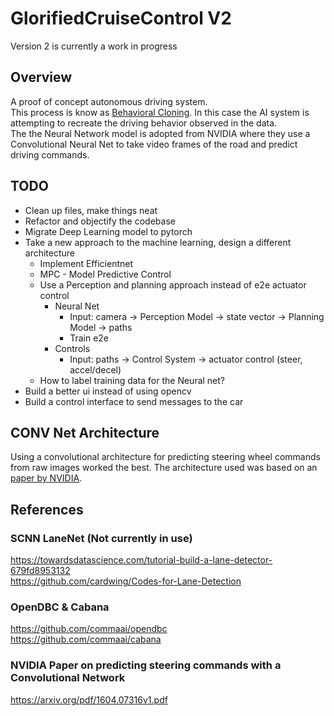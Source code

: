 # GlorifiedCruiseControl V2

Version 2 is currently a work in progress

## Overview
A proof of concept autonomous driving system.<br/>
This process is know as [Behavioral Cloning](https://arxiv.org/abs/1805.01954). In this case the AI system is attempting to recreate the driving behavior observed in the data.<br/>
The the Neural Network model is adopted from NVIDIA where they use a Convolutional Neural Net to take video frames of the road and predict driving commands.<br/>

## TODO
* Clean up files, make things neat
* Refactor and objectify the codebase
* Migrate Deep Learning model to pytorch
* Take a new approach to the machine learning, design a different architecture
    * Implement Efficientnet
    * MPC - Model Predictive Control
    * Use a Perception and planning approach instead of e2e actuator control
        * Neural Net
            * Input: camera -> Perception Model -> state vector -> Planning Model -> paths
            * Train e2e
        * Controls
            * Input: paths -> Control System -> actuator control (steer, accel/decel)
    * How to label training data for the Neural net?
* Build a better ui instead of using opencv
* Build a control interface to send messages to the car

## CONV Net Architecture
Using a convolutional architecture for predicting steering wheel commands from raw images worked the best. The architecture used was based on an [paper by NVIDIA](https://arxiv.org/pdf/1604.07316v1.pdf).

## References
### SCNN LaneNet (Not currently in use)
https://towardsdatascience.com/tutorial-build-a-lane-detector-679fd8953132<br/>
https://github.com/cardwing/Codes-for-Lane-Detection
### OpenDBC & Cabana
https://github.com/commaai/opendbc<br/>
https://github.com/commaai/cabana
### NVIDIA Paper on predicting steering commands with a Convolutional Network
https://arxiv.org/pdf/1604.07316v1.pdf
